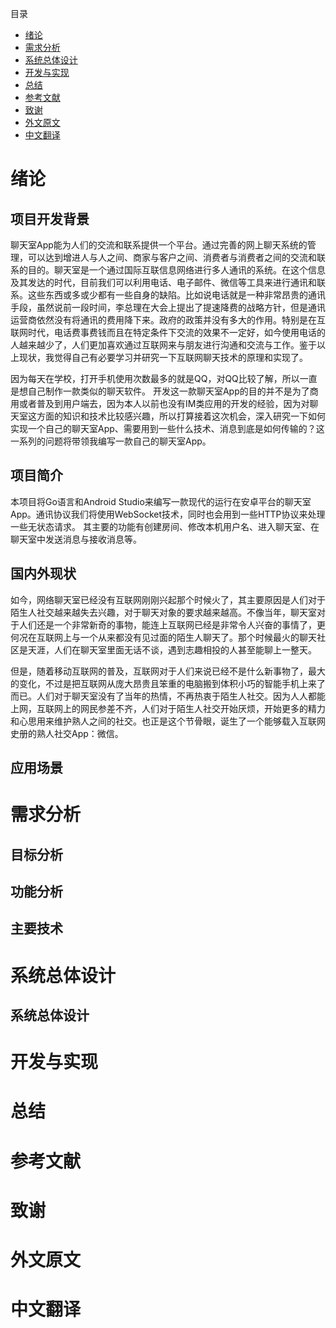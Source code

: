 目录

- [绪论](#绪论)
- [需求分析](#需求分析)
- [系统总体设计](#系统总体设计)
- [开发与实现](#开发与实现)
- [总结](#总结)
- [参考文献](#参考文献)
- [致谢](#致谢)
- [外文原文](#外文原文)
- [中文翻译](#中文翻译)

# 绪论

## 项目开发背景

聊天室App能为人们的交流和联系提供一个平台。通过完善的网上聊天系统的管理，可以达到增进人与人之间、商家与客户之间、消费者与消费者之间的交流和联系的目的。聊天室是一个通过国际互联信息网络进行多人通讯的系统。在这个信息及其发达的时代，目前我们可以利用电话、电子邮件、微信等工具来进行通讯和联系。这些东西或多或少都有一些自身的缺陷。比如说电话就是一种非常昂贵的通讯手段，虽然说前一段时间，李总理在大会上提出了提速降费的战略方针，但是通讯运营商依然没有将通讯的费用降下来。政府的政策并没有多大的作用。特别是在互联网时代，电话费事费钱而且在特定条件下交流的效果不一定好，如今使用电话的人越来越少了，人们更加喜欢通过互联网来与朋友进行沟通和交流与工作。鉴于以上现状，我觉得自己有必要学习并研究一下互联网聊天技术的原理和实现了。

因为每天在学校，打开手机使用次数最多的就是QQ，对QQ比较了解，所以一直是想自己制作一款类似的聊天软件。
开发这一款聊天室App的目的并不是为了商用或者普及到用户端去，因为本人以前也没有IM类应用的开发的经验，因为对聊天室这方面的知识和技术比较感兴趣，所以打算接着这次机会，深入研究一下如何实现一个自己的聊天室App、需要用到一些什么技术、消息到底是如何传输的？这一系列的问题将带领我编写一款自己的聊天室App。

## 项目简介

本项目将Go语言和Android Studio来编写一款现代的运行在安卓平台的聊天室App。通讯协议我们将使用WebSocket技术，同时也会用到一些HTTP协议来处理一些无状态请求。
其主要的功能有创建房间、修改本机用户名、进入聊天室、在聊天室中发送消息与接收消息等。

## 国内外现状

如今，网络聊天室已经没有互联网刚刚兴起那个时候火了，其主要原因是人们对于陌生人社交越来越失去兴趣，对于聊天对象的要求越来越高。不像当年，聊天室对于人们还是一个非常新奇的事物，能连上互联网已经是非常令人兴奋的事情了，更何况在互联网上与一个从来都没有见过面的陌生人聊天了。那个时候最火的聊天社区是天涯，人们在聊天室里面无话不谈，遇到志趣相投的人甚至能聊上一整天。

但是，随着移动互联网的普及，互联网对于人们来说已经不是什么新事物了，最大的变化，不过是把互联网从庞大昂贵且笨重的电脑搬到体积小巧的智能手机上来了而已。人们对于聊天室没有了当年的热情，不再热衷于陌生人社交。因为人人都能上网，互联网上的网民参差不齐，人们对于陌生人社交开始厌烦，开始更多的精力和心思用来维护熟人之间的社交。也正是这个节骨眼，诞生了一个能够载入互联网史册的熟人社交App：微信。

## 应用场景


# 需求分析

## 目标分析

## 功能分析

## 主要技术

# 系统总体设计

## 系统总体设计

## 

# 开发与实现

# 总结

# 参考文献

# 致谢

# 外文原文

# 中文翻译